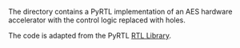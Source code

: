 The directory contains a PyRTL implementation of an AES hardware accelerator
with the control logic replaced with holes.

The code is adapted from the PyRTL
[RTL Library](https://pyrtl.readthedocs.io/en/latest/rtllib.html#module-pyrtl.rtllib.aes).
